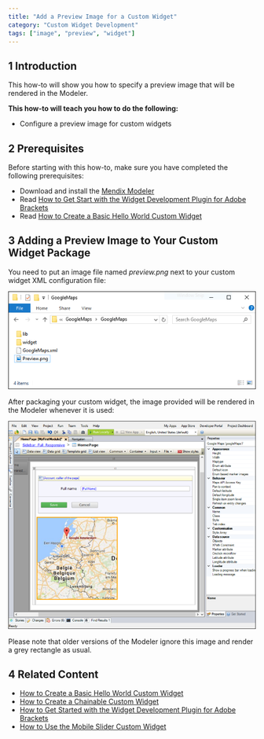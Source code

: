 ```yaml
---
title: "Add a Preview Image for a Custom Widget"
category: "Custom Widget Development"
tags: ["image", "preview", "widget"]
---
```


## 1 Introduction

This how-to will show you how to specify a preview image that will be rendered in the Modeler.

**This how-to will teach you how to do the following:**

* Configure a preview image for custom widgets

## 2 Prerequisites

Before starting with this how-to, make sure you have completed the following prerequisites:

* Download and install the [Mendix Modeler](https://appstore.home.mendix.com/link/modelers/)
* Read [How to Get Start with the Widget Development Plugin for Adobe Brackets](getting-started-with-the-widget-development-plugin-for-adobe-brackets)
* Read [How to Create a Basic Hello World Custom Widget](create-a-basic-hello-world-custom-widget)

## 3 Adding a Preview Image to Your Custom Widget Package

You need to put an image file named *preview.png* next to your custom widget XML configuration file:

![](attachments/Custom+Widget+Preview+Image/01_Folder_View.png)

After packaging your custom widget, the image provided will be rendered in the Modeler whenever it is used:

![](attachments/Custom+Widget+Preview+Image/02_Modeler_Preview.png)

Please note that older versions of the Modeler ignore this image and render a grey rectangle as usual.

## 4 Related Content

* [How to Create a Basic Hello World Custom Widget](create-a-basic-hello-world-custom-widget)
* [How to Create a Chainable Custom Widget](create-a-chainable-custom-widget)
* [How to Get Started with the Widget Development Plugin for Adobe Brackets](getting-started-with-the-widget-development-plugin-for-adobe-brackets)
* [How to Use the Mobile Slider Custom Widget](the-mobile-slider-custom-widget)
